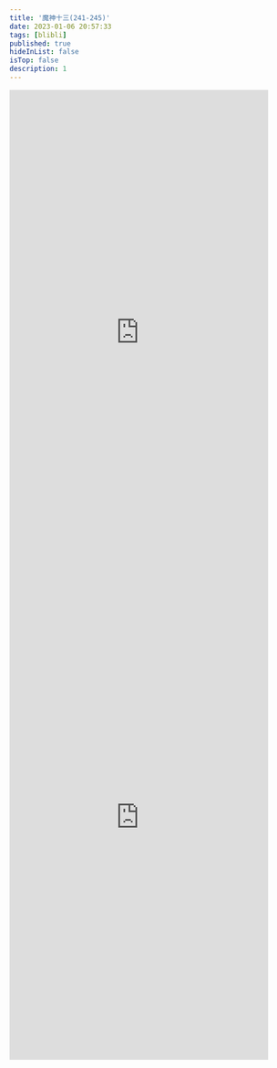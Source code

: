 ```yaml
---
title: '魔神十三(241-245)'
date: 2023-01-06 20:57:33
tags: [blibli]
published: true
hideInList: false
isTop: false
description: 1
---
```

<iframe  
 height=850 
 width=90% 
 src="https://www.ixigua.com/iframe/7184041615181382201?autoplay=0"
 frameborder=0  
 allowfullscreen>
 </iframe>
<iframe  
 height=850 
 width=90% 
 src="https://www.ixigua.com/iframe/7184736239176647228?autoplay=0"
 frameborder=0  
 allowfullscreen>
 </iframe>
<iframe  
 height=850 
 width=90% 
 src=""
 frameborder=0  
 allowfullscreen>
 </iframe>
<iframe  
 height=850 
 width=90% 
 src=""
 frameborder=0  
 allowfullscreen>
 </iframe>
<iframe  
 height=850 
 width=90% 
 src=""
 frameborder=0  
 allowfullscreen>
 </iframe>
